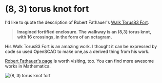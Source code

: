 # (8, 3) torus knot fort

I'd like to quote the description of Robert Fathauer's [Walk Torus83 Fort](https://sketchfab.com/3d-models/walk-torus83-fort-44dc701f676d40f7aa1bee874db6fde9). 

> **Imagined fortified enclosure. The walkway is an (8,3) torus knot, with 16 crossings, in the form of an octagram.**

His Walk Torus83 Fort is an amazing work. I thought it can be expressed by code so used OpenSCAD to make one,as a derived thing from his work.

[Robert Fathauer's page](https://sketchfab.com/Fathauer) is worth visiting, too. You can find more awesome works in Mathematica. 

![(8, 3) torus knot fort](https://cdn.thingiverse.com/renders/6c/2c/9d/63/21/6934a6b0054475055b9089660a4876c9_preview_featured.JPG)